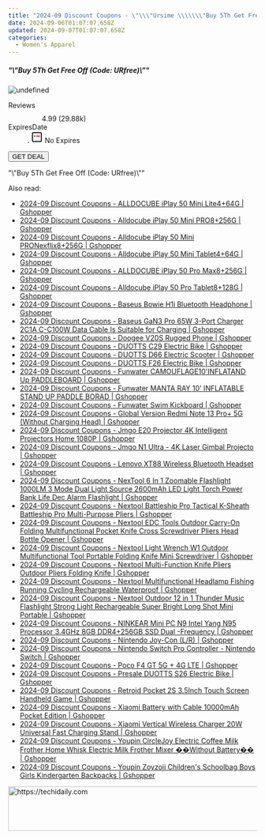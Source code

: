 ```yaml
---
title: "2024-09 Discount Coupons - \"\\\"Ursime \\\\\\\"Buy 5Th Get Free Off (Code: URfree)\\\\\\\"\\\"\""
date: 2024-09-06T01:07:07.658Z
updated: 2024-09-07T01:07:07.658Z
categories:
  - Women's Apparel
---
```



<div class="max-w-4xl mx-auto grid grid-cols-1 lg:max-w-5xl lg:gap-x-20 lg:grid-cols-2">
  <div class="relative p-3 col-start-1 row-start-1 flex flex-col-reverse rounded-lg bg-gradient-to-t from-black/75 via-black/0 sm:bg-none sm:row-start-2 sm:p-0 lg:row-start-1">
    <h5 class="mt-1 text-lg font-semibold text-white sm:text-slate-900 md:text-2xl dark:sm:text-white">&quot;\&quot;Buy 5Th Get Free Off (Code: URfree)\&quot;&quot;</h5>
  </div>
  
  <div class="col-start-1 col-end-3 row-start-1 grid gap-4 sm:mb-6 sm:grid-cols-4 lg:col-start-2 lg:row-span-6 lg:row-end-6 lg:mb-0 lg:gap-6">
      <img src="https://cdn3.impact.com//display-logo-via-campaign/16384.gif" onClick="javascript:window.open(decodeURIComponent('https%3A%2F%2Fursime.pxf.io%2Fc%2F5597632%2F2048903%2F16384'), '_blank');void(0);" alt="undefined" class="h-60 w-full rounded-lg object-cover sm:col-span-2 sm:h-52 lg:col-span-full" loading="lazy" />
    
  </div>
  <dl class="row-start-2 mt-4 flex items-center text-xs font-medium sm:row-start-3 sm:mt-1 md:mt-2.5 lg:row-start-2">
    <dt class="sr-only">Reviews</dt>
    <dd class="flex items-center text-indigo-600 dark:text-indigo-400">
      <svg width="24" height="24" fill="none" aria-hidden="true" class="mr-1 stroke-current dark:stroke-indigo-500">
        <path d="m12 5 2 5h5l-4 4 2.103 5L12 16l-5.103 3L9 14l-4-4h5l2-5Z" stroke-width="2" stroke-linecap="round" stroke-linejoin="round" />
      </svg>
      <span>4.99 <span class="font-normal text-slate-400">(29.88k)</span></span>
    </dd>
    <dt class="sr-only">ExpiresDate</dt>
    <dd class="flex items-center">
      <svg width="2" height="2" aria-hidden="true" fill="currentColor" class="mx-3 text-slate-300">
        <circle cx="1" cy="1" r="1" />
      </svg>
      <svg width="24" height="24" viewBox="0 0 24 24" fill="none" stroke="currentColor" stroke-width="2">
        <rect x="3" y="3" width="18" height="18" rx="2" fill="#fff" />
        <path d="M6 10L18 10" stroke="red" stroke-width="2" fill="none" />
        <path d="M10 6L10 18" stroke="#fff" stroke-width="2" fill="none" />
      </svg>
      No Expires    </dd>
  </dl>
  <div class="col-start-1 row-start-3 mt-4 self-center sm:col-start-2 sm:row-span-2 sm:row-start-2 sm:mt-0 lg:col-start-1 lg:row-start-3 lg:row-end-4 lg:mt-6">
    <button type="button" onClick="javascript:window.open(decodeURIComponent('https%3A%2F%2Fursime.pxf.io%2Fc%2F5597632%2F2048903%2F16384'), '_blank');void(0);" class="rounded-lg bg-red-600 px-3 py-2 text-sm font-medium leading-6 text-white">GET DEAL</button>
  </div>
  <p class="col-start-1 mt-4 text-sm leading-6 sm:col-span-2 lg:col-span-1 lg:row-start-4 lg:mt-6 dark:text-slate-400">
    "\"Buy 5Th Get Free Off (Code: URfree)\""  </p>
</div>
<span class="atpl-alsoreadstyle">Also read:</span>
<div><ul>
<li><a href="https://coupons.techidaily.com/coupon-1118665-share-97331-sale/"><u>2024-09 Discount Coupons - ALLDOCUBE iPlay 50 Mini Lite4+64G | Gshopper</u></a></li>
<li><a href="https://coupons.techidaily.com/coupon-1118663-share-97331-sale/"><u>2024-09 Discount Coupons - Alldocube iPlay 50 Mini PRO8+256G | Gshopper</u></a></li>
<li><a href="https://coupons.techidaily.com/coupon-1118664-share-97331-sale/"><u>2024-09 Discount Coupons - Alldocube iPlay 50 Mini PRONexflix8+256G | Gshopper</u></a></li>
<li><a href="https://coupons.techidaily.com/coupon-1118661-share-97331-sale/"><u>2024-09 Discount Coupons - Alldocube iPlay 50 Mini Tablet4+64G | Gshopper</u></a></li>
<li><a href="https://coupons.techidaily.com/coupon-1118660-share-97331-sale/"><u>2024-09 Discount Coupons - ALLDOCUBE iPlay 50 Pro Max8+256G | Gshopper</u></a></li>
<li><a href="https://coupons.techidaily.com/coupon-1118662-share-97331-sale/"><u>2024-09 Discount Coupons - Alldocube iPlay 50 Pro Tablet8+128G | Gshopper</u></a></li>
<li><a href="https://coupons.techidaily.com/coupon-1118624-share-97331-sale/"><u>2024-09 Discount Coupons - Baseus Bowie H1i Bluetooth Headphone | Gshopper</u></a></li>
<li><a href="https://coupons.techidaily.com/coupon-1118625-share-97331-sale/"><u>2024-09 Discount Coupons - Baseus GaN3 Pro 65W 3-Port Charger 2C1A C-C100W Data Cable Is Suitable for Charging | Gshopper</u></a></li>
<li><a href="https://coupons.techidaily.com/coupon-1118612-share-97331-sale/"><u>2024-09 Discount Coupons - Doogee V20S Rugged Phone | Gshopper</u></a></li>
<li><a href="https://coupons.techidaily.com/coupon-1118627-share-97331-sale/"><u>2024-09 Discount Coupons - DUOTTS C29 Electric Bike | Gshopper</u></a></li>
<li><a href="https://coupons.techidaily.com/coupon-1118630-share-97331-sale/"><u>2024-09 Discount Coupons - DUOTTS D66 Electric Scooter | Gshopper</u></a></li>
<li><a href="https://coupons.techidaily.com/coupon-1118628-share-97331-sale/"><u>2024-09 Discount Coupons - DUOTTS F26 Electric Bike | Gshopper</u></a></li>
<li><a href="https://coupons.techidaily.com/coupon-1118601-share-97331-sale/"><u>2024-09 Discount Coupons - Funwater CAMOUFLAGE10'INFLATAND Up PADDLEBOARD | Gshopper</u></a></li>
<li><a href="https://coupons.techidaily.com/coupon-1118602-share-97331-sale/"><u>2024-09 Discount Coupons - Funwater MANTA RAY 10' INFLATABLE STAND UP PADDLE BORAD | Gshopper</u></a></li>
<li><a href="https://coupons.techidaily.com/coupon-1118603-share-97331-sale/"><u>2024-09 Discount Coupons - Funwater Swim Kickboard | Gshopper</u></a></li>
<li><a href="https://coupons.techidaily.com/coupon-1118604-share-97331-sale/"><u>2024-09 Discount Coupons - Global Version Redmi Note 13 Pro+ 5G (Without Charging Head) | Gshopper</u></a></li>
<li><a href="https://coupons.techidaily.com/coupon-1118607-share-97331-sale/"><u>2024-09 Discount Coupons - Jmgo E20 Projector 4K Intelligent Projectors Home 1080P | Gshopper</u></a></li>
<li><a href="https://coupons.techidaily.com/coupon-1118606-share-97331-sale/"><u>2024-09 Discount Coupons - Jmgo N1 Ultra - 4K Laser Gimbal Projecto | Gshopper</u></a></li>
<li><a href="https://coupons.techidaily.com/coupon-1118605-share-97331-sale/"><u>2024-09 Discount Coupons - Lenovo XT88 Wireless Bluetooth Headset | Gshopper</u></a></li>
<li><a href="https://coupons.techidaily.com/coupon-1118626-share-97331-sale/"><u>2024-09 Discount Coupons - NexTool 6 In 1 Zoomable Flashlight 1000LM 3 Mode Dual Light Source 2600mAh LED Light Torch Power Bank Life Dec Alarm Flashlight | Gshopper</u></a></li>
<li><a href="https://coupons.techidaily.com/coupon-1118623-share-97331-sale/"><u>2024-09 Discount Coupons - Nextool Battleship Pro Tactical K-Sheath Battleship Pro Multi-Purpose Pliers | Gshopper</u></a></li>
<li><a href="https://coupons.techidaily.com/coupon-1118619-share-97331-sale/"><u>2024-09 Discount Coupons - Nextool EDC Tools Outdoor Carry-On Folding Multifunctional Pocket Knife Cross Screwdriver Pliers Head Bottle Opener | Gshopper</u></a></li>
<li><a href="https://coupons.techidaily.com/coupon-1118618-share-97331-sale/"><u>2024-09 Discount Coupons - Nextool Light Wrench W1 Outdoor Multifunctional Tool Portable Folding Knife Mini Screwdriver | Gshopper</u></a></li>
<li><a href="https://coupons.techidaily.com/coupon-1118621-share-97331-sale/"><u>2024-09 Discount Coupons - Nextool Multi-Function Knife Pliers Outdoor Pliers Folding Knife | Gshopper</u></a></li>
<li><a href="https://coupons.techidaily.com/coupon-1118622-share-97331-sale/"><u>2024-09 Discount Coupons - Nextool Multifunctional Headlamp Fishing Running Cycling Rechargeable Waterproof | Gshopper</u></a></li>
<li><a href="https://coupons.techidaily.com/coupon-1118620-share-97331-sale/"><u>2024-09 Discount Coupons - Nextool Outdoor 12 in 1 Thunder Music Flashlight Strong Light Rechargeable Super Bright Long Shot Mini Portable | Gshopper</u></a></li>
<li><a href="https://coupons.techidaily.com/coupon-1118613-share-97331-sale/"><u>2024-09 Discount Coupons - NINKEAR Mini PC N9 Intel Yang N95 Processor 3.4GHz 8GB DDR4+256GB SSD Dual -Frequency | Gshopper</u></a></li>
<li><a href="https://coupons.techidaily.com/coupon-1118611-share-97331-sale/"><u>2024-09 Discount Coupons - Nintendo Joy-Con (L/R) | Gshopper</u></a></li>
<li><a href="https://coupons.techidaily.com/coupon-1118608-share-97331-sale/"><u>2024-09 Discount Coupons - Nintendo Switch Pro Controller - Nintendo Switch | Gshopper</u></a></li>
<li><a href="https://coupons.techidaily.com/coupon-1118610-share-97331-sale/"><u>2024-09 Discount Coupons - Poco F4 GT 5G + 4G LTE | Gshopper</u></a></li>
<li><a href="https://coupons.techidaily.com/coupon-1118629-share-97331-sale/"><u>2024-09 Discount Coupons - Presale DUOTTS S26 Electric Bike | Gshopper</u></a></li>
<li><a href="https://coupons.techidaily.com/coupon-1118609-share-97331-sale/"><u>2024-09 Discount Coupons - Retroid Pocket 2S 3.5Inch Touch Screen Handheld Game | Gshopper</u></a></li>
<li><a href="https://coupons.techidaily.com/coupon-1118616-share-97331-sale/"><u>2024-09 Discount Coupons - Xiaomi Battery with Cable 10000mAh Pocket Edition | Gshopper</u></a></li>
<li><a href="https://coupons.techidaily.com/coupon-1118615-share-97331-sale/"><u>2024-09 Discount Coupons - Xiaomi Vertical Wireless Charger 20W Universal Fast Charging Stand | Gshopper</u></a></li>
<li><a href="https://coupons.techidaily.com/coupon-1118614-share-97331-sale/"><u>2024-09 Discount Coupons - Youpin CircleJoy Electric Coffee Milk Frother Home Whisk Electric Milk Frother Mixer ��Without Battery�� | Gshopper</u></a></li>
<li><a href="https://coupons.techidaily.com/coupon-1118617-share-97331-sale/"><u>2024-09 Discount Coupons - Youpin Zoyzoii Children's Schoolbag Boys Girls Kindergarten Backpacks | Gshopper</u></a></li>
</ul></div>

<ins class="adsbygoogle"
      style="display:block"
      data-ad-client="ca-pub-7571918770474297"
      data-ad-slot="8358498916"
      data-ad-format="auto"
      data-full-width-responsive="true"></ins>
<!-- affiliate ads begin -->
<a href="https://ephamedtechinc.pxf.io/c/5597632/2130529/26400" target="_top" id="2130529">
  <img src="//a.impactradius-go.com/display-ad/26400-2130529" border="0" alt="https://techidaily.com" width="728" height="90"/>
</a>
<img height="0" width="0" src="https://ephamedtechinc.pxf.io/i/5597632/2130529/26400" style="position:absolute;visibility:hidden;" border="0" />
<!-- affiliate ads end -->